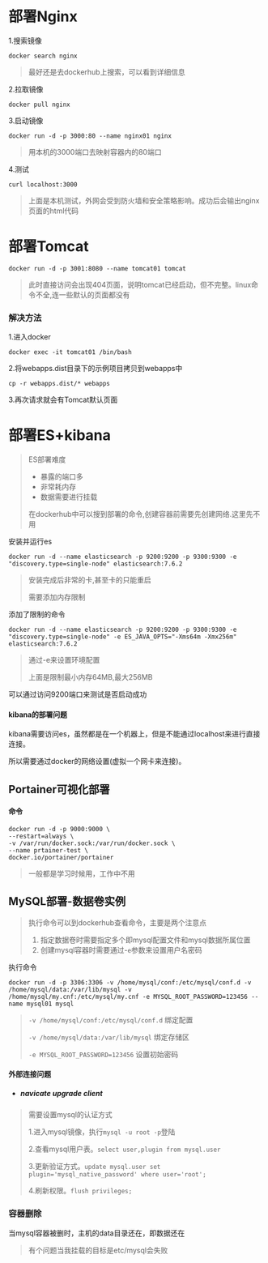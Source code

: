 # 部署Nginx

1.搜索镜像

```
docker search nginx
```

> 最好还是去dockerhub上搜索，可以看到详细信息

2.拉取镜像

```
docker pull nginx
```

3.启动镜像

```
docker run -d -p 3000:80 --name nginx01 nginx
```

> 用本机的3000端口去映射容器内的80端口

4.测试

```
curl localhost:3000
```

> 上面是本机测试，外网会受到防火墙和安全策略影响。成功后会输出nginx页面的html代码



# 部署Tomcat

```
docker run -d -p 3001:8080 --name tomcat01 tomcat
```

> 此时直接访问会出现404页面，说明tomcat已经启动，但不完整。linux命令不全,连一些默认的页面都没有

### 解决方法

1.进入docker

```
docker exec -it tomcat01 /bin/bash
```

2.将webapps.dist目录下的示例项目拷贝到webapps中

```
cp -r webapps.dist/* webapps
```

3.再次请求就会有Tomcat默认页面



# 部署ES+kibana

> ES部署难度
>
> - 暴露的端口多
> - 非常耗内存
> - 数据需要进行挂载
>
> 在dockerhub中可以搜到部署的命令,创建容器前需要先创建网络.这里先不用

安装并运行es

```
docker run -d --name elasticsearch -p 9200:9200 -p 9300:9300 -e "discovery.type=single-node" elasticsearch:7.6.2
```

> 安装完成后非常的卡,甚至卡的只能重启
>
> 需要添加内存限制

添加了限制的命令

```
docker run -d --name elasticsearch -p 9200:9200 -p 9300:9300 -e "discovery.type=single-node" -e ES_JAVA_OPTS="-Xms64m -Xmx256m" elasticsearch:7.6.2
```

> 通过-e来设置环境配置
>
> 上面是限制最小内存64MB,最大256MB

可以通过访问9200端口来测试是否启动成功



#### kibana的部署问题

kibana需要访问es，虽然都是在一个机器上，但是不能通过localhost来进行直接连接。

所以需要通过docker的网络设置(虚拟一个网卡来连接)。



## Portainer可视化部署

#### 命令

```
docker run -d -p 9000:9000 \
--restart=always \
-v /var/run/docker.sock:/var/run/docker.sock \
--name prtainer-test \
docker.io/portainer/portainer
```

> 一般都是学习时候用，工作中不用



## MySQL部署-数据卷实例

> 执行命令可以到dockerhub查看命令，主要是两个注意点
>
> 1. 指定数据卷时需要指定多个即mysql配置文件和mysql数据所属位置
> 2. 创建mysql容器时需要通过-`e`参数来设置用户名密码

执行命令

```shell
docker run -d -p 3306:3306 -v /home/mysql/conf:/etc/mysql/conf.d -v /home/mysql/data:/var/lib/mysql -v /home/mysql/my.cnf:/etc/mysql/my.cnf -e MYSQL_ROOT_PASSWORD=123456 --name mysql01 mysql
```

> `-v /home/mysql/conf:/etc/mysql/conf.d`   绑定配置
>
> `-v /home/mysql/data:/var/lib/mysql`         绑定存储区
>
> `-e MYSQL_ROOT_PASSWORD=123456`                    设置初始密码

#### 外部连接问题

- ##### navicate upgrade client

> 需要设置mysql的认证方式
>
> 1.进入mysql镜像，执行`mysql -u root -p`登陆
>
> 2.查看mysql用户表。`select user,plugin from mysql.user`
>
> 3.更新验证方式。`update mysql.user set plugin='mysql_native_password' where user='root';`
>
> 4.刷新权限。`flush privileges;`

### 容器删除

当mysql容器被删时，主机的data目录还在，即数据还在



> 有个问题当我挂载的目标是etc/mysql会失败